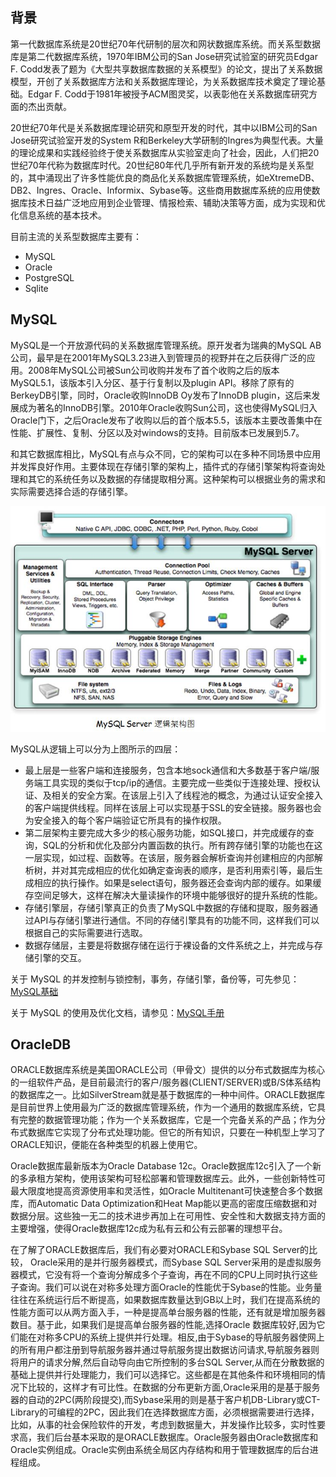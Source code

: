 ## 背景

第一代数据库系统是20世纪70年代研制的层次和网状数据库系统。而关系型数据库是第二代数据库系统，1970年IBM公司的San Jose研究试验室的研究员Edgar F. Codd发表了题为《大型共享数据库数据的关系模型》的论文，提出了关系数据模型，开创了关系数据库方法和关系数据库理论，为关系数据库技术奠定了理论基础。Edgar F. Codd于1981年被授予ACM图灵奖，以表彰他在关系数据库研究方面的杰出贡献。

20世纪70年代是关系数据库理论研究和原型开发的时代，其中以IBM公司的San Jose研究试验室开发的System R和Berkeley大学研制的Ingres为典型代表。大量的理论成果和实践经验终于使关系数据库从实验室走向了社会，因此，人们把20世纪70年代称为数据库时代。20世纪80年代几乎所有新开发的系统均是关系型的，其中涌现出了许多性能优良的商品化关系数据库管理系统，如eXtremeDB、DB2、Ingres、Oracle、Informix、Sybase等。这些商用数据库系统的应用使数据库技术日益广泛地应用到企业管理、情报检索、辅助决策等方面，成为实现和优化信息系统的基本技术。

目前主流的关系型数据库主要有：

* MySQL
* Oracle
* PostgreSQL
* Sqlite



## MySQL

MySQL是一个开放源代码的关系数据库管理系统。原开发者为瑞典的MySQL AB公司，最早是在2001年MySQL3.23进入到管理员的视野并在之后获得广泛的应用。2008年MySQL公司被Sun公司收购并发布了首个收购之后的版本MySQL5.1，该版本引入分区、基于行复制以及plugin API。移除了原有的BerkeyDB引擎，同时，Oracle收购InnoDB Oy发布了InnoDB plugin，这后来发展成为著名的InnoDB引擎。2010年Oracle收购Sun公司，这也使得MySQL归入Oracle门下，之后Oracle发布了收购以后的首个版本5.5，该版本主要改善集中在性能、扩展性、复制、分区以及对windows的支持。目前版本已发展到5.7。

和其它数据库相比，MySQL有点与众不同，它的架构可以在多种不同场景中应用并发挥良好作用。主要体现在存储引擎的架构上，插件式的存储引擎架构将查询处理和其它的系统任务以及数据的存储提取相分离。这种架构可以根据业务的需求和实际需要选择合适的存储引擎。

![](/assets/shujuku_1.png)

MySQL从逻辑上可以分为上图所示的四层：

* 最上层是一些客户端和连接服务，包含本地sock通信和大多数基于客户端/服务端工具实现的类似于tcp/ip的通信。主要完成一些类似于连接处理、授权认证、及相关的安全方案。在该层上引入了线程池的概念，为通过认证安全接入的客户端提供线程。同样在该层上可以实现基于SSL的安全链接。服务器也会为安全接入的每个客户端验证它所具有的操作权限。
* 第二层架构主要完成大多少的核心服务功能，如SQL接口，并完成缓存的查询，SQL的分析和优化及部分内置函数的执行。所有跨存储引擎的功能也在这一层实现，如过程、函数等。在该层，服务器会解析查询并创建相应的内部解析树，并对其完成相应的优化如确定查询表的顺序，是否利用索引等，最后生成相应的执行操作。如果是select语句，服务器还会查询内部的缓存。如果缓存空间足够大，这样在解决大量读操作的环境中能够很好的提升系统的性能。
* 存储引擎层，存储引擎真正的负责了MySQL中数据的存储和提取，服务器通过API与存储引擎进行通信。不同的存储引擎具有的功能不同，这样我们可以根据自己的实际需要进行选取。
* 数据存储层，主要是将数据存储在运行于裸设备的文件系统之上，并完成与存储引擎的交互。

关于 MySQL 的并发控制与锁控制，事务，存储引擎，备份等，可先参见：[MySQL基础](http://harisxiong.blog.51cto.com/7513022/1351370)

关于 MySQL 的使用及优化文档，请参见：[MySQL手册](http://dev.mysql.com/doc/refman/5.7/en/)

## OracleDB

ORACLE数据库系统是美国ORACLE公司（甲骨文）提供的以分布式数据库为核心的一组软件产品，是目前最流行的客户/服务器\(CLIENT/SERVER\)或B/S体系结构的数据库之一。比如SilverStream就是基于数据库的一种中间件。ORACLE数据库是目前世界上使用最为广泛的数据库管理系统，作为一个通用的数据库系统，它具有完整的数据管理功能；作为一个关系数据库，它是一个完备关系的产品；作为分布式数据库它实现了分布式处理功能。但它的所有知识，只要在一种机型上学习了ORACLE知识，便能在各种类型的机器上使用它。

Oracle数据库最新版本为Oracle Database 12c。Oracle数据库12c引入了一个新的多承租方架构，使用该架构可轻松部署和管理数据库云。此外，一些创新特性可最大限度地提高资源使用率和灵活性，如Oracle Multitenant可快速整合多个数据库，而Automatic Data Optimization和Heat Map能以更高的密度压缩数据和对数据分层。这些独一无二的技术进步再加上在可用性、安全性和大数据支持方面的主要增强，使得Oracle数据库12c成为私有云和公有云部署的理想平台。

在了解了ORACLE数据库后，我们有必要对ORACLE和Sybase SQL Server的比较， Oracle采用的是并行服务器模式，而Sybase SQL Server采用的是虚拟服务器模式，它没有将一个查询分解成多个子查询，再在不同的CPU上同时执行这些子查询。我们可以说在对称多处理方面Oracle的性能优于Sybase的性能。业务量往往在系统运行后不断提高，如果数据库数量达到GB以上时，我们在提高系统的性能方面可以从两方面入手，一种是提高单台服务器的性能，还有就是增加服务器数目。基于此，如果我们是提高单台服务器的性能,选择Oracle 数据库较好,因为它们能在对称多CPU的系统上提供并行处理。相反,由于Sybase的导航服务器使网上的所有用户都注册到导航服务器并通过导航服务提出数据访问请求,导航服务器则将用户的请求分解,然后自动导向由它所控制的多台SQL Server,从而在分散数据的基础上提供并行处理能力，我们可以选择它。这些都是在其他条件和环境相同的情况下比较的，这样才有可比性。在数据的分布更新方面,Oracle采用的是基于服务器的自动的2PC(两阶段提交),而Sybase采用的则是基于客户机DB-Library或CT-Library的可编程的2PC，因此我们在选择数据库方面，必须根据需要进行选择，比如，从事的社会保险软件的开发，考虑到数据量大，并发操作比较多，实时性要求高，我们后台基本采取的是ORACLE数据库。Oracle服务器由Oracle数据库和Oracle实例组成。Oracle实例由系统全局区内存结构和用于管理数据库的后台进程组成。


